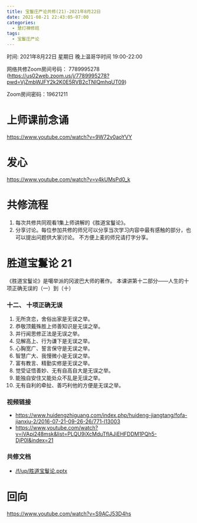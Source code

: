 ```yaml
---
title: 宝鬘庄严论共修(21)-2021年8月22日
date: 2021-08-21 22:43:05-07:00
categories:
  - 慧灯禅修班
tags:
  - 宝鬘庄严论
---
```

<!--StartFragment-->
时间: 2021年8月22日 星期日 晚上温哥华时间 19:00-22:00

网络共修Zoom房间号码： 7789995278 (<https://us02web.zoom.us/j/7789995278?pwd=VjZmbWJFY2k2K0E5RVB2cTNIQmhqUT09>)

Zoom房间密码：19621211

# 上师课前念诵

<https://www.youtube.com/watch?v=9W72v0aoYVY>

# 发心

<https://www.youtube.com/watch?v=v4kUMsPd0_k>

# 共修流程

1. 每次共修共同观看1集上师讲解的《胜道宝鬘论》。
2. 分享讨论。每位参加共修的师兄可以分享当次学习内容中最有感触的部分，也可以提出问题供大家讨论。 不方便上麦的师兄请打字分享。

# 胜道宝鬘论 21

《胜道宝鬘论》是噶举派的冈波巴大师的著作。 本课讲第十二部分——人生的十项正确无误的（一）到（十）


### 十二、 十项正确无误
1. 无所贪恋，舍俗出家是无误之举。
2. 恭敬顶戴殊胜上师善知识是无误之举。
3. 并行闻思修正法是无误之举。
4. 见解高上、行为谦下是无误之举。
5. 心胸宽广、誓言保守是无误之举。
6. 智慧广大、我慢微小是无误之举。
7. 富有教言、精勤实修是无误之举。
8. 觉受证悟善妙、无有自高自大是无误之举。
9. 能独自安住又能处众不乱是无误之举。
10. 无有自利的牵扯、善巧利他的方便是无误之举。


### 视频链接

* <https://www.huidengzhiguang.com/index.php/huideng-jiangtang/fofa-jianxiu-2/2016-07-21-09-26-26/771-l13003>
* <https://www.youtube.com/watch?v=iVApi248msk&list=PLQU9iXcMduTflAJiEHFDDM1PQh5-DjP0l&index=21>

### 共修文档

* [/f/up/胜道宝鬘论.pptx](https://huidengvan.netlify.app/f/up/%E8%83%9C%E9%81%93%E5%AE%9D%E9%AC%98%E8%AE%BA.pptx)


# 回向

<https://www.youtube.com/watch?v=S9ACJ53D4hs>

<!--EndFragment-->

